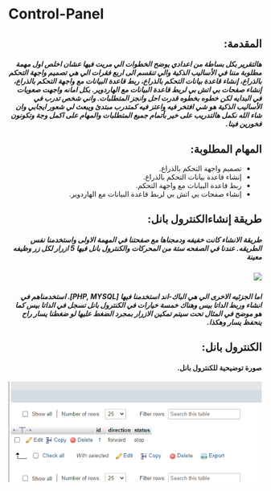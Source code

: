 # Control-Panel


<div dir="rtl">

## المقدمة:

##### هالتقرير بكل بساطة من اعدادي يوضح الخطوات الي مريت فيها عشان اخلص اول مهمة مطلوبة مننا في الأساليب الذكية والي تنقسم الى اربع فقرات الي هي تصميم واجهة التحكم بالذراع، إنشاء قاعدة بيانات التحكم بالذراع، ربط قاعدة البيانات مع واجهة التحكم بالذراع، إنشاء صفحات بي اتش بي لربط قاعدة البيانات مع الهاردوير. بكل امانه واجهت صعوبات في البدايه لكن خطوه بخطوه قدرت احل وانجز المتطلبات. واني شخص تدرب في الأساليب الذكية هو شي افتخر فيه واعتز فيه كمتدرب مبتدئ ويبعث لي شعور ايجابي وان شاء الله نكمل هالتدريب على خير بأتمام جميع المتطلبات والمهام على اكمل وجة وتكونون فخورين فينا.



## المهام المطلوبة:


<ul>
  <li>تصميم واجهة التحكم بالذراع.</li>
  <li>إنشاء قاعدة بيانات التحكم بالذراع.</li>
  <li>ربط قاعدة البيانات مع واجهة التحكم.</li>
  <li>إنشاء صفحات بي اتش بي لربط قاعدة البيانات مع الهاردوير.</li>

</ul>

## طريقة إنشاءالكنترول بانل:

##### طريقة الانشاء كانت خفيفه ودمجناها مع صفحتنا في المهمة الاولى واستخدمنا نفس الطريقه. عندنا في الصفحه  ستة من المحركات والكنترول بانل فيها 5 ازرار لكل زر وظيفه معينة 
 
![](SiteEX.png)

##### اما الجزئيه الاخرى الي هي الباك-اند استخدمنا فيها [PHP, MYSQL]. استخدمناهم في انشاء وربط الداتا بيس وهناك خمسة خيارات في الكنترول بانل تسجل في الداتا بيس كما هو موضح في المثال تحت سيتم تمكين الازرار بمجرد الضغط عليها لو ضغطنا يسار راح ينحفظ يسار وهكذا.


## الكنترول بانل:

#### صورة توضيحية للكنترول بانل.

![](stop.png)





  
  
  






  










</div>
